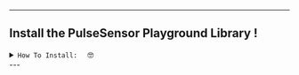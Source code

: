 
---
## Install the PulseSensor Playground Library ! 
 <details><summary><code>How To Install:  </code> 🤓</summary>
(**NOTE** If you do not have Arduino, you can download it [here](https://www.arduino.cc/en/Main/Software))

An Arduino Library is a collection of code and examples on a specific topic or device.  For example, our PulseSensor Playground Library is a collection of code and projects made just for your PulseSensor and Arduino. 


To use a Library you need to install it.  Inside of the Arduino software, to `Sketch > Include Library > Add .ZIP Library...`
<img src="https://github.com/yury-g/MyCodePlayground/blob/master/images/ManageLibraries.png" width="400">

	
In the Library Manager: Search for and Select  `"PulseSensor.com`
<img src="https://github.com/yury-g/MyCodePlayground/blob/master/images/SearchForPulseSensor.png" width="400">
	
	
Install or update to the lastest version.👍  
<img src="https://github.com/yury-g/MyCodePlayground/blob/master/images/InstallLatestVersion.png" width="400">


Hurray!  Once this library is installed you will see our examples in Arduino's dropdown! 
To select an example sketch, go to `File > Examples > PulseSensor Playground`

<img src="https://github.com/yuryg/MyCodePlayground/blob/master/images/ExamplesPlaygroundGettingStartedMenuPullDown.png" width="400">


More Info On Libraries in General 👉    [https://www.arduino.cc/en/Guide/Libraries](https://www.arduino.cc/en/Guide/Libraries).

  
</div>
</details> 
---

